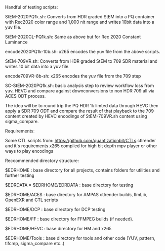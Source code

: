 Handful of testing scripts:

StEM-2020PQ1k.sh:  Converts from HDR graded StEM into a PQ container with Rec2020 color range and 1,000 nit range and writes 10bit data into a yuv file.

StEM-2020CL-PQ1k.sh: Same as above but for Rec 2020 Constant Luminance

encode2020PQ1k-10b.sh: x265 encodes the yuv file from the above scripts.


StEM-709VR.sh:  Converts from HDR graded StEM to 709 SDR material and writes 10 bit data into a yuv file.

encode709VR-8b-sh: x265 encodes the yuv file from the 709 step

SC-StEM-2020PQ1k.sh: basic analysis step to review workflow loss from yuv, HEVC and compare against downconversions to non HDR 709 all via ACES ODT process. 

The idea will be to round trip the PQ HDR 1k limted data through HEVC then apply a SDR 709 ODT and compare the result of that playback to the 709 content created by HEVC encodings of StEM-709VR.sh content using sigma_compare.


Requirements:

Some CTL scripts from: https://github.com/quantizationbit/CTLs
ctlrender and it's requirements
x265 compiled for high bit depth
mpv player or other ways to play encodings

Reccommended directory structure:

$EDRHOME : base directory for all projects, contains folders for utilities and further testing

$EDRDATA = $EDRHOME/EDRDATA : base directory for testing

$EDRHOME/ACES : base directory for AMPAS ctlrender builds, IlmLib, OpenEXR and CTL scripts

$EDRHOME/DCP : base directory for DCP testing

$EDRHOME/FF : base directory for FFMPEG builds (if needed).

$EDRHOME/HEVC : base directory for HM and x265

$EDRHOME/Tools : base directory for tools and other code (YUV, pattern, tifcmp, sigma_compare etc..)


